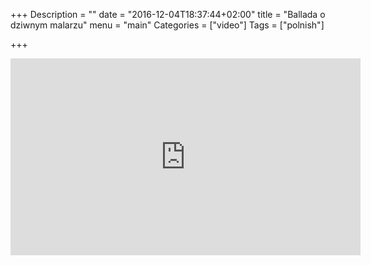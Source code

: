+++
Description = ""
date = "2016-12-04T18:37:44+02:00"
title = "Ballada o dziwnym malarzu"
menu = "main"
Categories = ["video"]
Tags = ["polnish"]

+++



<iframe width="560" height="315" src="https://www.youtube.com/embed/7IoOaRBmE6Q" frameborder="0" allowfullscreen></iframe>
